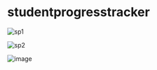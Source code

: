 # studentprogresstracker

![sp1](https://github.com/user-attachments/assets/2b7e64ad-06ef-4c08-86d3-dc582843f161)

![sp2](https://github.com/user-attachments/assets/42f52503-b57f-43a4-b560-2b8d69e63a9d)

![image](https://github.com/user-attachments/assets/dc1156d5-9527-4859-97bf-8520807d5bbc)
